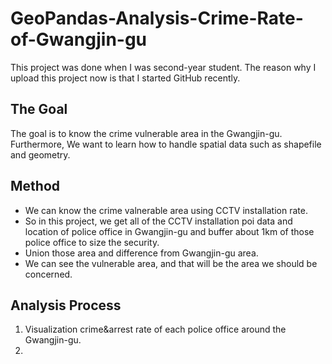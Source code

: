 # GeoPandas-Analysis-Crime-Rate-of-Gwangjin-gu
This project was done when I was second-year student.
The reason why I upload this project now is that I started GitHub recently.

## The Goal
The goal is to know the crime vulnerable area in the Gwangjin-gu. Furthermore, We want to learn how to handle spatial data such as shapefile and geometry.

## Method
- We can know the crime valnerable area using CCTV installation rate.
- So in this project, we get all of the CCTV installation poi data and location of police office in Gwangjin-gu and buffer about 1km of those police office to size the security.
- Union those area and difference from Gwangjin-gu area.
- We can see the vulnerable area, and that will be the area we should be concerned.

## Analysis Process

1. Visualization crime&arrest rate of each police office around the Gwangjin-gu.
2. 

